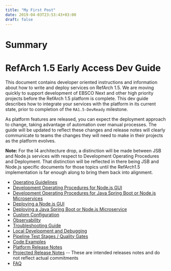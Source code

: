 ```yaml
---
title: "My First Post"
date: 2019-04-03T23:53:43+03:00
draft: false
---
```



# Summary

# RefArch 1.5 Early Access Dev Guide

This document contains developer oriented instructions and information about how to write and deploy services on RefArch 1.5. We are moving quickly to support development of EBSCO Next and other high priority projects before the RefArch 1.5 platform is complete. This dev guide describes how to integrate your services with the platform in its current state, prior to completion of the `RA1.5-DevReady` milestone.

As platform features are released, you can expect the deployment approach to change, taking advantage of automation over manual processes. The guide will be updated to reflect these changes and release notes will clearly communicate to teams the changes they will need to make in their projects as the platform evolves.

__Note:__ For the I4 architecture drop, a distinction will be made between JSB and Node.js services with respect to Development Operating Procedures and Deployment. That distinction will be reflected in there being JSB and Node.js specific documents for those topics until the RefArch1.5 implementation is far enough along to bring them back into alignment.

- [Operating Guidelines](guides/Operating_Guidelines.md)
- [Development Operating Procedures for Node.js GUI](guides/Development_Operating_Procedures.md)
- [Development Operating Procedures for Java Spring Boot or Node.js Microservices](guides/Development_Operating_Procedures_JSB_or_Node_Microservices.md)
- [Deploying a Node.js GUI](guides/Deploy.md)
- [Deploying a Java Spring Boot or Node.js Microservice](guides/Deploy_JSB_or_Node_microservice.md)
- [Custom Configuration](guides/Custom_Configuration.md)
- [Observability](guides/Observability.md)
- [Troubleshooting Guide](guides/Troubleshooting_Guide.md)
- [Local Development and Debugging](guides/Local_Dev_and_Debugging.md)
- [Pipeline Test Stages / Quality Gates](guides/Quality_Gates_Medusa.md)
- [Code Examples](guides/Code_Examples.md)
- [Platform Release Notes](guides/Platform_Release_Notes.md)
- [Projected Release Notes](guides/Preliminary_Platform_Release_Notes.md) -- These are intended releases notes and do not reflect actual commitments
- [FAQ](guides/FAQ.md)